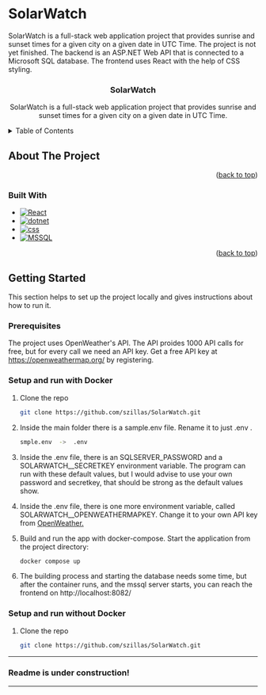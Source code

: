 # SolarWatch
SolarWatch is a full-stack web application project that provides sunrise and sunset times for a given city on a given date in UTC Time. The project is not yet finished. The backend is an ASP.NET Web API that is connected to a Microsoft SQL database. The frontend uses React with the help of CSS styling.

<a name="readme-top"></a>

<!-- Header -->
<div style="text-align: center;">

<h3 style="text-align: center;">SolarWatch</h3>

  <p style="text-align: center;">
    SolarWatch is a full-stack web application project that provides sunrise and sunset times for a given city on a given date in UTC Time.
    <br />
  </p>
</div>

<!-- TABLE OF CONTENTS -->
<details>
  <summary>Table of Contents</summary>
  <ol>
    <li>
      <a href="#about-the-project">About The Project</a>
      <ul>
        <li><a href="#built-with">Built With</a></li>
      </ul>
    </li>
    <li>
      <a href="#getting-started">Getting Started</a>
      <ul>
        <li><a href="#prerequisites">Prerequisites</a></li>
        <li><a href="#installation">Installation</a></li>
      </ul>
    </li>
    <li><a href="#usage">Usage</a></li>
    <li><a href="#roadmap">Roadmap</a></li>
    <li><a href="#contributing">Contributing</a></li>
    <li><a href="#license">License</a></li>
    <li><a href="#contact">Contact</a></li>
    <li><a href="#acknowledgments">Acknowledgments</a></li>
  </ol>
</details>

<!-- ABOUT THE PROJECT -->
## About The Project

<p style="text-align: right;">(<a href="#readme-top">back to top</a>)</p>

### Built With

* [![React][React.js]][React-url]
* [![dotnet][dotnet.com]][dotnet-url]
* [![css][css.org]][css-url]
* [![MSSQL][mssql.com]][mssql-url]

<p style="text-align: right;">(<a href="#readme-top">back to top</a>)</p>


<!-- GETTING STARTED -->
## Getting Started

This section helps to set up the project locally and gives instructions about how to run it.

### Prerequisites  

The project uses OpenWeather's API. The API proides 1000 API calls for free, but for every call we need an API key. 
Get a free API key at https://openweathermap.org/ by registering.

### Setup and run with Docker

1. Clone the repo
   ```sh
   git clone https://github.com/szillas/SolarWatch.git
   ```

2. Inside the main folder there is a sample.env file. Rename it to just .env .
   ```sh
   smple.env  ->  .env
   ```  

3. Inside the .env file, there is an SQLSERVER_PASSWORD and a SOLARWATCH__SECRETKEY environment variable. The program can run with these default values, but I would advise
to use your own password and secretkey, that should be strong as the default values show.  

4. Inside the .env file, there is one more environment variable, called SOLARWATCH__OPENWEATHERMAPKEY. Change it to your own API key from [OpenWeather.](https://openweathermap.org/)  

5. Build and run the app with docker-compose. Start the application from the project directory:
   ```sh
   docker compose up
   ```  

6. The building process and starting the database needs some time, but after the container runs, and the mssql server starts, you can reach the frontend on http://localhost:8082/


### Setup and run without Docker

1. Clone the repo
   ```sh
   git clone https://github.com/szillas/SolarWatch.git
   ```
  
  
  
----------------------------------------------------------------
### Readme is under construction!
----------------------------------------------------------------






















<!-- MARKDOWN LINKS & IMAGES -->
<!-- https://www.markdownguide.org/basic-syntax/#reference-style-links -->

[React.js]: https://img.shields.io/badge/React-20232A?style=for-the-badge&logo=react&logoColor=61DAFB
[React-url]: https://reactjs.org/
[dotnet.com]: https://img.shields.io/badge/ASP.NET-512BD4?style=for-the-badge&logo=dotnet&logoColor=23512BD4
[dotnet-url]: https://dotnet.microsoft.com/en-us/apps/aspnet
[css.org]: https://img.shields.io/badge/css3-black?style=for-the-badge&logo=css3&logoColor=1572B6
[css-url]: https://developer.mozilla.org/en-US/docs/Web/CSS
[mssql.com]: https://img.shields.io/badge/Microsoft%20SQL%20Server-blue?style=for-the-badge&logoColor=23512BD4
[mssql-url]: https://www.microsoft.com/en-us/sql-server


[contributors-shield]: https://img.shields.io/github/contributors/github_username/repo_name.svg?style=for-the-badge
[contributors-url]: https://github.com/github_username/repo_name/graphs/contributors
[forks-shield]: https://img.shields.io/github/forks/github_username/repo_name.svg?style=for-the-badge
[forks-url]: https://github.com/github_username/repo_name/network/members
[stars-shield]: https://img.shields.io/github/stars/github_username/repo_name.svg?style=for-the-badge
[stars-url]: https://github.com/github_username/repo_name/stargazers
[issues-shield]: https://img.shields.io/github/issues/github_username/repo_name.svg?style=for-the-badge
[issues-url]: https://github.com/github_username/repo_name/issues
[license-shield]: https://img.shields.io/github/license/github_username/repo_name.svg?style=for-the-badge
[license-url]: https://github.com/github_username/repo_name/blob/master/LICENSE.txt
[linkedin-shield]: https://img.shields.io/badge/-LinkedIn-black.svg?style=for-the-badge&logo=linkedin&colorB=555
[linkedin-url]: https://linkedin.com/in/linkedin_username
[product-screenshot]: images/screenshot.png
[Next.js]: https://img.shields.io/badge/next.js-000000?style=for-the-badge&logo=nextdotjs&logoColor=white
[Next-url]: https://nextjs.org/
[Vue.js]: https://img.shields.io/badge/Vue.js-35495E?style=for-the-badge&logo=vuedotjs&logoColor=4FC08D
[Vue-url]: https://vuejs.org/
[Angular.io]: https://img.shields.io/badge/Angular-DD0031?style=for-the-badge&logo=angular&logoColor=white
[Angular-url]: https://angular.io/
[Svelte.dev]: https://img.shields.io/badge/Svelte-4A4A55?style=for-the-badge&logo=svelte&logoColor=FF3E00
[Svelte-url]: https://svelte.dev/
[Laravel.com]: https://img.shields.io/badge/Laravel-FF2D20?style=for-the-badge&logo=laravel&logoColor=white
[Laravel-url]: https://laravel.com
[Bootstrap.com]: https://img.shields.io/badge/Bootstrap-563D7C?style=for-the-badge&logo=bootstrap&logoColor=white
[Bootstrap-url]: https://getbootstrap.com
[JQuery.com]: https://img.shields.io/badge/jQuery-0769AD?style=for-the-badge&logo=jquery&logoColor=white
[JQuery-url]: https://jquery.com 
